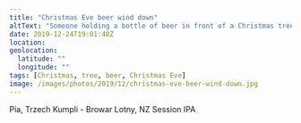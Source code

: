 ```yaml
---
title: "Christmas Eve beer wind down"
altText: "Someone holding a bottle of beer in front of a Christmas tree"
date: 2019-12-24T19:01:48Z
location: 
geolocation: 
  latitude: ""
  longitude: ""
tags: [Christmas, tree, beer, Christmas Eve]
image: /images/photos/2019/12/christmas-eve-beer-wind-down.jpg
---
```

Pia, Trzech Kumpli - Browar Lotny, NZ Session IPA
